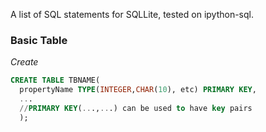 A list of SQL statements for SQLLite, tested on ipython-sql.
### Basic Table
*Create*
```SQL
CREATE TABLE TBNAME(
  propertyName TYPE(INTEGER,CHAR(10), etc) PRIMARY KEY,
  ...
  //PRIMARY KEY(...,...) can be used to have key pairs
  );
```

